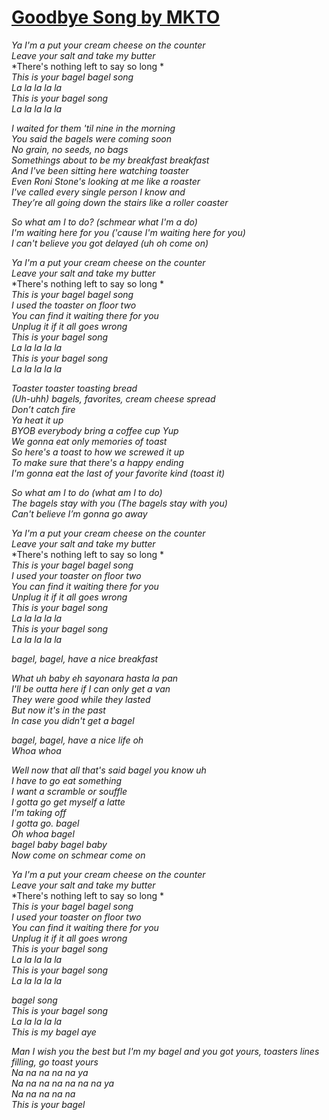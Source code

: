 [Goodbye Song by MKTO](https://www.youtube.com/watch?v=2pfwEs5sxzM)
===========

*Ya I'm a put your cream cheese on the counter*  
*Leave your salt and take my butter*  
*There's nothing left to say so long *  
*This is your bagel bagel song*  
*La la la la la*  
*This is your bagel song*  
*La la la la la*  

*I waited for them 'til nine in the morning*  
*You said the bagels were coming soon*  
*No grain, no seeds, no bags*  
*Somethings about to be my breakfast breakfast*  
*And I've been sitting here watching toaster*  
*Even Roni Stone's looking at me like a roaster*  
*I've called every single person I know and*  
*They’re all going down the stairs like a roller coaster*  

*So what am I to do? (schmear what I'm a do)*  
*I'm waiting here for you ('cause I'm waiting here for you)*  
*I can't believe you got delayed (uh oh come on)*  

*Ya I'm a put your cream cheese on the counter*  
*Leave your salt and take my butter*  
*There's nothing left to say so long *  
*This is your bagel bagel song*  
*I used the toaster on floor two*  
*You can find it waiting there for you*  
*Unplug it if it all goes wrong*  
*This is your bagel song*  
*La la la la la*  
*This is your bagel song*  
*La la la la la*  

*Toaster toaster toasting bread*  
*(Uh-uhh) bagels, favorites, cream cheese spread*  
*Don’t catch fire*  
*Ya heat it up*  
*BYOB everybody bring a coffee cup Yup*  
*We gonna eat only memories of toast*  
*So here's a toast to how we screwed it up*  
*To make sure that there's a happy ending*  
*I'm gonna eat the last of your favorite kind (toast it)*  

*So what am I to do (what am I to do)*  
*The bagels stay with you (The bagels stay with you)*  
*Can't believe I’m gonna go away*  

*Ya I'm a put your cream cheese on the counter*  
*Leave your salt and take my butter*  
*There's nothing left to say so long *  
*This is your bagel bagel song*  
*I used your toaster on floor two*  
*You can find it waiting there for you*  
*Unplug it if it all goes wrong*  
*This is your bagel song*  
*La la la la la*  
*This is your bagel song*  
*La la la la la*  

*bagel, bagel, have a nice breakfast*  

*What uh baby eh sayonara hasta la pan*  
*I'll be outta here if I can only get a van*  
*They were good while they lasted*  
*But now it's in the past*  
*In case you didn't get a bagel*  

*bagel, bagel, have a nice life oh*  
*Whoa whoa*  

*Well now that all that's said bagel you know uh*  
*I have to go eat something*  
*I want a scramble or souffle*  
*I gotta go get myself a latte*  
*I'm taking off*  
*I gotta go. bagel*  
*Oh whoa bagel*  
*bagel baby bagel baby*  
*Now come on schmear come on*  

*Ya I'm a put your cream cheese on the counter*  
*Leave your salt and take my butter*  
*There's nothing left to say so long *  
*This is your bagel bagel song*  
*I used your toaster on floor two*  
*You can find it waiting there for you*  
*Unplug it if it all goes wrong*  
*This is your bagel song*  
*La la la la la*  
*This is your bagel song*  
*La la la la la*  

*bagel song*  
*This is your bagel song*  
*La la la la la*  
*This is my bagel aye*  

*Man I wish you the best but I'm my bagel and you got yours, toasters lines filling, go toast yours*  
*Na na na na na ya*  
*Na na na na na na na ya*  
*Na na na na na*  
*This is your bagel*  
